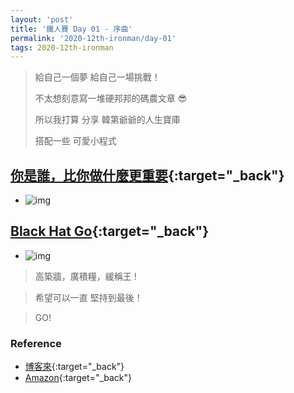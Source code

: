```yaml
---
layout: 'post'
title: '鐵人賽 Day 01 - 序曲'
permalink: '2020-12th-ironman/day-01'
tags: 2020-12th-ironman
---
```


> 給自己一個夢 給自己一場挑戰！
>
> 不太想刻意寫一堆硬邦邦的碼農文章 :sunglasses:
>
> 所以我打算 分享 韓第爺爺的人生寶庫 
>
> 搭配一些 可愛小程式
>

## [你是誰，比你做什麼更重要](https://www.books.com.tw/products/0010862692){:target="_back"}

   - ![img](https://im1.book.com.tw/image/getImage?i=https://www.books.com.tw/img/001/086/26/0010862692.jpg&v=5ef1d9c4&w=348&h=348)
 


## [Black Hat Go](https://www.amazon.com/Black-Hat-Go-Programming-Pentesters-ebook/dp/B073NPY29N){:target="_back"} 

   - ![img](https://m.media-amazon.com/images/I/51CuGYmzp+L.jpg)



> 高築牆，廣積糧，緩稱王 ! 

>  希望可以一直 堅持到最後！

> GO!


### Reference 

- [博客來](https://www.books.com.tw/products/0010862692){:target="_back"}
- [Amazon](https://www.amazon.com/Black-Hat-Go-Programming-Pentesters-ebook/dp/B073NPY29N){:target="_back"}